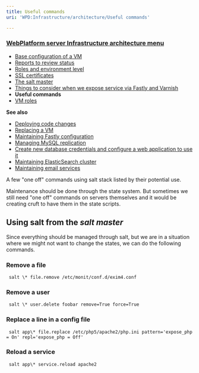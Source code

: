 ```yaml
---
title: Useful commands
uri: 'WPD:Infrastructure/architecture/Useful commands'

---
```

### <span>[WebPlatform server Infrastructure architecture menu](/WPD:Infrastructure/architecture)</span>

-   [Base configuration of a VM](/WPD:Infrastructure/architecture/Base_configuration_of_a_VM)
-   [Reports to review status](/WPD:Infrastructure/architecture/Reports_to_review_status)
-   [Roles and environment level](/WPD:Infrastructure/architecture/Roles_and_environment_level)
-   [SSL certificates](/WPD:Infrastructure/architecture/SSL_certificates)
-   [The salt master](/WPD:Infrastructure/architecture/The_salt_master)
-   [Things to consider when we expose service via Fastly and Varnish](/WPD:Infrastructure/architecture/Things_to_consider_when_we_expose_service_via_Fastly_and_Varnish)
-   **Useful commands**
-   [VM roles](/WPD:Infrastructure/architecture/VM_roles)

**See also**

-   [Deploying code changes](/WPD:Infrastructure/procedures/Deploying_code_changes)
-   [Replacing a VM](/WPD:Infrastructure/procedures/Replacing_a_VM)
-   [Maintaining Fastly configuration](/WPD:Infrastructure/procedures/Maintaining_Varnish_or_Fastly_configuration)
-   [Managing MySQL replication](/WPD:Infrastructure/procedures/Managing_MySQL_replication)
-   [Create new database credentials and configure a web application to use it](/WPD:Infrastructure/procedures/Create_new_database_credentials_configure_a_web_application_to_use_it)
-   [Maintaining ElasticSearch cluster](/WPD:Infrastructure/procedures/Maintaining_ElasticSearch_cluster)
-   [Maintaining email services](/WPD:Infrastructure/procedures/Maintaining_email_services)

A few "one off" commands using salt stack listed by their potential use.

Maintenance should be done through the state system. But sometimes we still need "one off" commands on servers themselves and it would be creating cruft to have them in the state scripts.

## <span>Using salt from the *salt master*</span>

Since everything should be managed through salt, but we are in a situation where we might not want to change the states, we can do the following commands.

### <span>Remove a file</span>

     salt \* file.remove /etc/monit/conf.d/exim4.conf

### <span>Remove a user</span>

     salt \* user.delete foobar remove=True force=True

### <span>Replace a line in a config file</span>

     salt app\* file.replace /etc/php5/apache2/php.ini pattern='expose_php = On' repl='expose_php = Off'

### <span>Reload a service</span>

     salt app\* service.reload apache2
